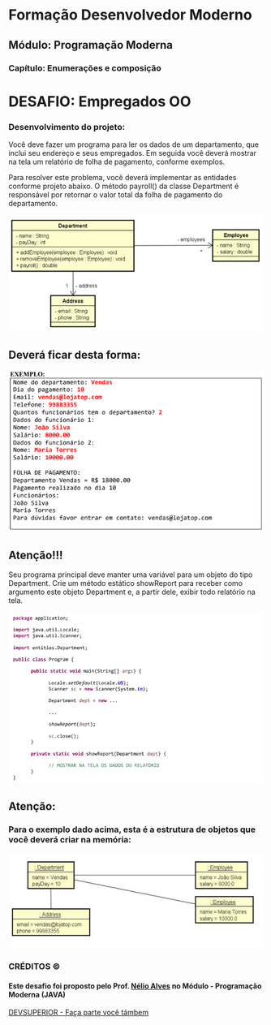 # Formação Desenvolvedor Moderno
## Módulo: Programação Moderna
### Capítulo: Enumerações e composição

# DESAFIO: Empregados OO
### Desenvolvimento do projeto: 

<p> Você deve fazer um programa para ler os dados de um departamento, que inclui seu endereço e seus
empregados. Em seguida você deverá mostrar na tela um relatório de folha de pagamento, conforme
exemplos. </p>
<p> Para resolver este problema, você deverá implementar as entidades conforme projeto abaixo. O método
payroll() da classe Department é responsável por retornar o valor total da folha de pagamento do
departamento.</p>

<img src="https://github.com/vivianezzt/desafioEmpregadosOO/blob/main/img/uml.png">

## Deverá ficar desta forma: 

<img src="https://github.com/vivianezzt/desafioEmpregadosOO/blob/main/img/exemplo_dep.png">

## Atenção!!!

<p> Seu programa principal deve manter uma variável para um objeto do tipo Department. Crie um método
estático showReport para receber como argumento este objeto Department e, a partir dele, exibir todo
relatório na tela. </p>

<img src="https://github.com/vivianezzt/desafioEmpregadosOO/blob/main/img/atencao.png">

## Atenção: 
### Para o exemplo dado acima, esta é a estrutura de objetos que você deverá criar na memória:

<img src="https://github.com/vivianezzt/desafioEmpregadosOO/blob/main/img/atencao_1.png">

<h3> CRÉDITOS &copy;</h3>
<h4> Este desafio foi proposto pelo Prof. <a href="https://www.instagram.com/devsuperior.ig/">Nélio Alves</a> no Módulo - Programação Moderna (JAVA)
</h4><a href="https://devsuperior.com.br/evento-sds">DEVSUPERIOR - Faça parte você támbem</a>
